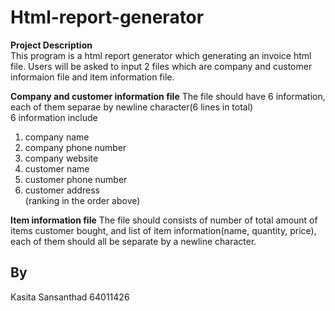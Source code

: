 # Html-report-generator  
  
**Project Description**  
This program is a html report generator which generating an invoice html file. Users will be asked to input 2 files which are company and customer informaion file and item information file.  
  
  
**Company and customer information file**
The file should have 6 information, each of them separae by newline character(6 lines in total)   
6 information include  
1) company name  
2) company phone number  
3) company website  
4) customer name  
5) customer phone number   
6) customer address  
(ranking in the order above)
  
**Item information file**
The file should consists of number of total amount of items customer bought, and list of item information(name, quantity, price), each of them should all be separate by a newline character.  
  
## By
Kasita Sansanthad 64011426
